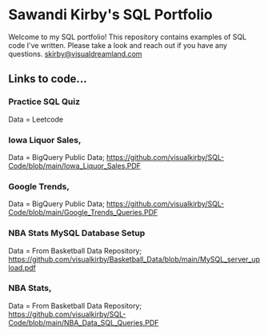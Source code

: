 # Sawandi Kirby's SQL Portfolio
Welcome to my SQL portfolio! This repository contains examples of SQL code I've written. 
Please take a look and reach out if you have any questions. skirby@visualdreamland.com
## Links to code... 

### Practice SQL Quiz
Data = Leetcode

### Iowa Liquor Sales, 
Data = BigQuery Public Data;
https://github.com/visualkirby/SQL-Code/blob/main/Iowa_Liquor_Sales.PDF

### Google Trends, 
Data = BigQuery Public Data;
https://github.com/visualkirby/SQL-Code/blob/main/Google_Trends_Queries.PDF

### NBA Stats MySQL Database Setup
Data = From Basketball Data Repository;
https://github.com/visualkirby/Basketball_Data/blob/main/MySQL_server_upload.pdf

### NBA Stats,
Data = From Basketball Data Repository;
https://github.com/visualkirby/SQL-Code/blob/main/NBA_Data_SQL_Queries.PDF
